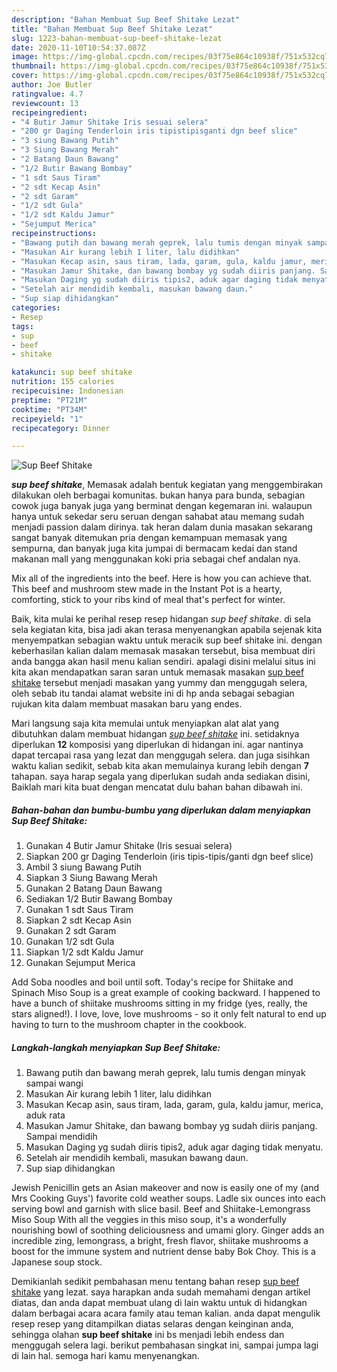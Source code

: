 ```yaml
---
description: "Bahan Membuat Sup Beef Shitake Lezat"
title: "Bahan Membuat Sup Beef Shitake Lezat"
slug: 1223-bahan-membuat-sup-beef-shitake-lezat
date: 2020-11-10T10:54:37.087Z
image: https://img-global.cpcdn.com/recipes/03f75e864c10938f/751x532cq70/sup-beef-shitake-foto-resep-utama.jpg
thumbnail: https://img-global.cpcdn.com/recipes/03f75e864c10938f/751x532cq70/sup-beef-shitake-foto-resep-utama.jpg
cover: https://img-global.cpcdn.com/recipes/03f75e864c10938f/751x532cq70/sup-beef-shitake-foto-resep-utama.jpg
author: Joe Butler
ratingvalue: 4.7
reviewcount: 13
recipeingredient:
- "4 Butir Jamur Shitake Iris sesuai selera"
- "200 gr Daging Tenderloin iris tipistipisganti dgn beef slice"
- "3 siung Bawang Putih"
- "3 Siung Bawang Merah"
- "2 Batang Daun Bawang"
- "1/2 Butir Bawang Bombay"
- "1 sdt Saus Tiram"
- "2 sdt Kecap Asin"
- "2 sdt Garam"
- "1/2 sdt Gula"
- "1/2 sdt Kaldu Jamur"
- "Sejumput Merica"
recipeinstructions:
- "Bawang putih dan bawang merah geprek, lalu tumis dengan minyak sampai wangi"
- "Masukan Air kurang lebih 1 liter, lalu didihkan"
- "Masukan Kecap asin, saus tiram, lada, garam, gula, kaldu jamur, merica, aduk rata"
- "Masukan Jamur Shitake, dan bawang bombay yg sudah diiris panjang. Sampai mendidih"
- "Masukan Daging yg sudah diiris tipis2, aduk agar daging tidak menyatu."
- "Setelah air mendidih kembali, masukan bawang daun."
- "Sup siap dihidangkan"
categories:
- Resep
tags:
- sup
- beef
- shitake

katakunci: sup beef shitake 
nutrition: 155 calories
recipecuisine: Indonesian
preptime: "PT21M"
cooktime: "PT34M"
recipeyield: "1"
recipecategory: Dinner

---
```



![Sup Beef Shitake](https://img-global.cpcdn.com/recipes/03f75e864c10938f/751x532cq70/sup-beef-shitake-foto-resep-utama.jpg)

<b><i>sup beef shitake</i></b>, Memasak adalah bentuk kegiatan yang menggembirakan dilakukan oleh berbagai komunitas. bukan hanya para bunda, sebagian cowok juga banyak juga yang berminat dengan kegemaran ini. walaupun hanya untuk sekedar seru seruan dengan sahabat atau memang sudah menjadi passion dalam dirinya. tak heran dalam dunia masakan sekarang sangat banyak ditemukan pria dengan kemampuan memasak yang sempurna, dan banyak juga kita jumpai di bermacam kedai dan stand makanan mall yang menggunakan koki pria sebagai chef andalan nya.

Mix all of the ingredients into the beef. Here is how you can achieve that. This beef and mushroom stew made in the Instant Pot is a hearty, comforting, stick to your ribs kind of meal that&#39;s perfect for winter.

Baik, kita mulai ke perihal resep resep hidangan <i>sup beef shitake</i>. di sela sela kegiatan kita, bisa jadi akan terasa menyenangkan apabila sejenak kita menyempatkan sebagian waktu untuk meracik sup beef shitake ini. dengan keberhasilan kalian dalam memasak masakan tersebut, bisa membuat diri anda bangga akan hasil menu kalian sendiri. apalagi disini melalui situs ini kita akan mendapatkan saran saran untuk memasak masakan <u>sup beef shitake</u> tersebut menjadi masakan yang yummy dan menggugah selera, oleh sebab itu tandai alamat website ini di hp anda sebagai sebagian rujukan kita dalam membuat masakan baru yang endes.


Mari langsung saja kita memulai untuk menyiapkan alat alat yang dibutuhkan dalam membuat hidangan <u><i>sup beef shitake</i></u> ini. setidaknya diperlukan <b>12</b> komposisi yang diperlukan di hidangan ini. agar nantinya dapat tercapai rasa yang lezat dan menggugah selera. dan juga sisihkan waktu kalian sedikit, sebab kita akan memulainya kurang lebih dengan <b>7</b> tahapan. saya harap segala yang diperlukan sudah anda sediakan disini, Baiklah mari kita buat dengan mencatat dulu bahan bahan dibawah ini.

<!--inarticleads1-->

##### Bahan-bahan dan bumbu-bumbu yang diperlukan dalam menyiapkan Sup Beef Shitake:

1. Gunakan 4 Butir Jamur Shitake (Iris sesuai selera)
1. Siapkan 200 gr Daging Tenderloin (iris tipis-tipis/ganti dgn beef slice)
1. Ambil 3 siung Bawang Putih
1. Siapkan 3 Siung Bawang Merah
1. Gunakan 2 Batang Daun Bawang
1. Sediakan 1/2 Butir Bawang Bombay
1. Gunakan 1 sdt Saus Tiram
1. Siapkan 2 sdt Kecap Asin
1. Gunakan 2 sdt Garam
1. Gunakan 1/2 sdt Gula
1. Siapkan 1/2 sdt Kaldu Jamur
1. Gunakan Sejumput Merica


Add Soba noodles and boil until soft. Today&#39;s recipe for Shiitake and Spinach Miso Soup is a great example of cooking backward. I happened to have a bunch of shiitake mushrooms sitting in my fridge (yes, really, the stars aligned!). I love, love, love mushrooms - so it only felt natural to end up having to turn to the mushroom chapter in the cookbook. 

<!--inarticleads2-->

##### Langkah-langkah menyiapkan Sup Beef Shitake:

1. Bawang putih dan bawang merah geprek, lalu tumis dengan minyak sampai wangi
1. Masukan Air kurang lebih 1 liter, lalu didihkan
1. Masukan Kecap asin, saus tiram, lada, garam, gula, kaldu jamur, merica, aduk rata
1. Masukan Jamur Shitake, dan bawang bombay yg sudah diiris panjang. Sampai mendidih
1. Masukan Daging yg sudah diiris tipis2, aduk agar daging tidak menyatu.
1. Setelah air mendidih kembali, masukan bawang daun.
1. Sup siap dihidangkan


Jewish Penicillin gets an Asian makeover and now is easily one of my (and Mrs Cooking Guys&#39;) favorite cold weather soups. Ladle six ounces into each serving bowl and garnish with slice basil. Beef and Shiitake-Lemongrass Miso Soup With all the veggies in this miso soup, it&#39;s a wonderfully nourishing bowl of soothing deliciousness and umami glory. Ginger adds an incredible zing, lemongrass, a bright, fresh flavor, shiitake mushrooms a boost for the immune system and nutrient dense baby Bok Choy. This is a Japanese soup stock. 

Demikianlah sedikit pembahasan menu tentang bahan resep <u>sup beef shitake</u> yang lezat. saya harapkan anda sudah memahami dengan artikel diatas, dan anda dapat membuat ulang di lain waktu untuk di hidangkan dalam berbagai acara acara family atau teman kalian. anda dapat mengulik resep resep yang ditampilkan diatas selaras dengan keinginan anda, sehingga olahan <b>sup beef shitake</b> ini bs menjadi lebih endess dan menggugah selera lagi. berikut pembahasan singkat ini, sampai jumpa lagi di lain hal. semoga hari kamu menyenangkan.
